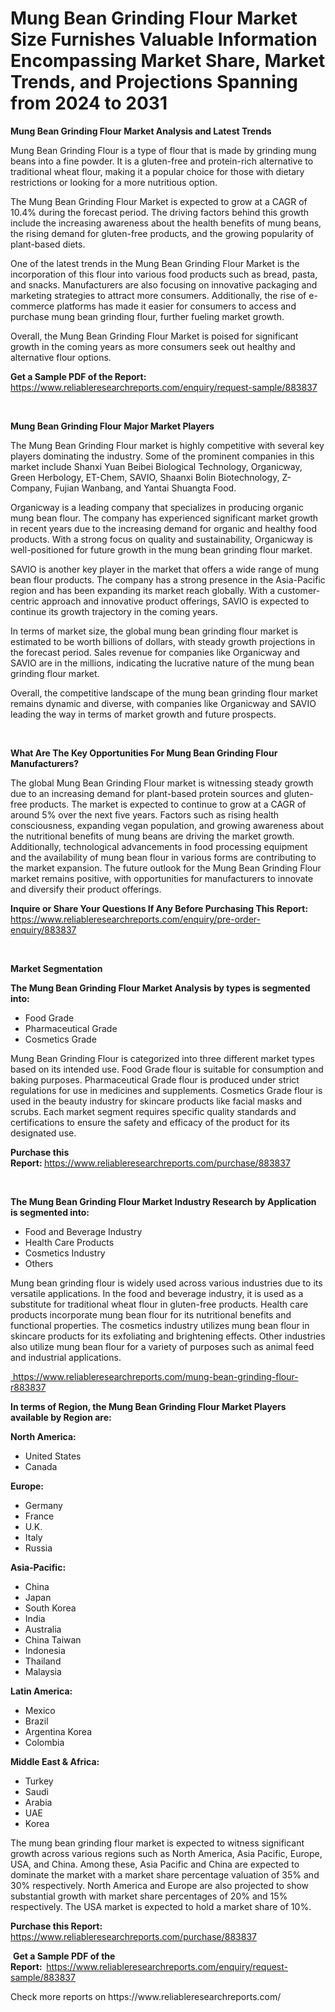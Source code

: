 <p><h1>Mung Bean Grinding Flour Market Size Furnishes Valuable Information Encompassing Market Share, Market Trends, and Projections Spanning from 2024 to 2031</h1></p><p><strong>Mung Bean Grinding Flour Market Analysis and Latest Trends</strong></p>
<p><p>Mung Bean Grinding Flour is a type of flour that is made by grinding mung beans into a fine powder. It is a gluten-free and protein-rich alternative to traditional wheat flour, making it a popular choice for those with dietary restrictions or looking for a more nutritious option.</p><p>The Mung Bean Grinding Flour Market is expected to grow at a CAGR of 10.4% during the forecast period. The driving factors behind this growth include the increasing awareness about the health benefits of mung beans, the rising demand for gluten-free products, and the growing popularity of plant-based diets.</p><p>One of the latest trends in the Mung Bean Grinding Flour Market is the incorporation of this flour into various food products such as bread, pasta, and snacks. Manufacturers are also focusing on innovative packaging and marketing strategies to attract more consumers. Additionally, the rise of e-commerce platforms has made it easier for consumers to access and purchase mung bean grinding flour, further fueling market growth.</p><p>Overall, the Mung Bean Grinding Flour Market is poised for significant growth in the coming years as more consumers seek out healthy and alternative flour options.</p></p>
<p><strong>Get a Sample PDF of the Report:&nbsp;</strong> <a href="https://www.reliableresearchreports.com/enquiry/request-sample/883837">https://www.reliableresearchreports.com/enquiry/request-sample/883837</a></p>
<p>&nbsp;</p>
<p><strong>Mung Bean Grinding Flour Major Market Players</strong></p>
<p><p>The Mung Bean Grinding Flour market is highly competitive with several key players dominating the industry. Some of the prominent companies in this market include Shanxi Yuan Beibei Biological Technology, Organicway, Green Herbology, ET-Chem, SAVIO, Shaanxi Bolin Biotechnology, Z-Company, Fujian Wanbang, and Yantai Shuangta Food.</p><p>Organicway is a leading company that specializes in producing organic mung bean flour. The company has experienced significant market growth in recent years due to the increasing demand for organic and healthy food products. With a strong focus on quality and sustainability, Organicway is well-positioned for future growth in the mung bean grinding flour market.</p><p>SAVIO is another key player in the market that offers a wide range of mung bean flour products. The company has a strong presence in the Asia-Pacific region and has been expanding its market reach globally. With a customer-centric approach and innovative product offerings, SAVIO is expected to continue its growth trajectory in the coming years.</p><p>In terms of market size, the global mung bean grinding flour market is estimated to be worth billions of dollars, with steady growth projections in the forecast period. Sales revenue for companies like Organicway and SAVIO are in the millions, indicating the lucrative nature of the mung bean grinding flour market.</p><p>Overall, the competitive landscape of the mung bean grinding flour market remains dynamic and diverse, with companies like Organicway and SAVIO leading the way in terms of market growth and future prospects.</p></p>
<p>&nbsp;</p>
<p><strong>What Are The Key Opportunities For Mung Bean Grinding Flour Manufacturers?</strong></p>
<p><p>The global Mung Bean Grinding Flour market is witnessing steady growth due to an increasing demand for plant-based protein sources and gluten-free products. The market is expected to continue to grow at a CAGR of around 5% over the next five years. Factors such as rising health consciousness, expanding vegan population, and growing awareness about the nutritional benefits of mung beans are driving the market growth. Additionally, technological advancements in food processing equipment and the availability of mung bean flour in various forms are contributing to the market expansion. The future outlook for the Mung Bean Grinding Flour market remains positive, with opportunities for manufacturers to innovate and diversify their product offerings.</p></p>
<p><strong>Inquire or Share Your Questions If Any Before Purchasing This Report:</strong> <a href="https://www.reliableresearchreports.com/enquiry/pre-order-enquiry/883837">https://www.reliableresearchreports.com/enquiry/pre-order-enquiry/883837</a></p>
<p>&nbsp;</p>
<p><strong>Market Segmentation</strong></p>
<p><strong>The Mung Bean Grinding Flour Market Analysis by types is segmented into:</strong></p>
<p><ul><li>Food Grade</li><li>Pharmaceutical Grade</li><li>Cosmetics Grade</li></ul></p>
<p><p>Mung Bean Grinding Flour is categorized into three different market types based on its intended use. Food Grade flour is suitable for consumption and baking purposes. Pharmaceutical Grade flour is produced under strict regulations for use in medicines and supplements. Cosmetics Grade flour is used in the beauty industry for skincare products like facial masks and scrubs. Each market segment requires specific quality standards and certifications to ensure the safety and efficacy of the product for its designated use.</p></p>
<p><strong>Purchase this Report:&nbsp;</strong><a href="https://www.reliableresearchreports.com/purchase/883837">https://www.reliableresearchreports.com/purchase/883837</a></p>
<p>&nbsp;</p>
<p><strong>The Mung Bean Grinding Flour Market Industry Research by Application is segmented into:</strong></p>
<p><ul><li>Food and Beverage Industry</li><li>Health Care Products</li><li>Cosmetics Industry</li><li>Others</li></ul></p>
<p><p>Mung bean grinding flour is widely used across various industries due to its versatile applications. In the food and beverage industry, it is used as a substitute for traditional wheat flour in gluten-free products. Health care products incorporate mung bean flour for its nutritional benefits and functional properties. The cosmetics industry utilizes mung bean flour in skincare products for its exfoliating and brightening effects. Other industries also utilize mung bean flour for a variety of purposes such as animal feed and industrial applications.</p></p>
<p><a href="https://www.reliableresearchreports.com/mung-bean-grinding-flour-r883837">&nbsp;https://www.reliableresearchreports.com/mung-bean-grinding-flour-r883837</a></p>
<p><strong>In terms of Region, the Mung Bean Grinding Flour Market Players available by Region are:</strong></p>
<p>
    <p> <strong> North America: </strong>
        <ul>
            <li>United States</li>
            <li>Canada</li>
        </ul>
        </p> 
    <p> <strong> Europe: </strong>
        <ul>
            <li>Germany</li>
            <li>France</li>
            <li>U.K.</li>
            <li>Italy</li>
            <li>Russia</li>
        </ul>
        </p> 
    <p> <strong> Asia-Pacific: </strong>
        <ul>
            <li>China</li>
            <li>Japan</li>
            <li>South Korea</li>
            <li>India</li>
            <li>Australia</li>
            <li>China Taiwan</li>
            <li>Indonesia</li>
            <li>Thailand</li>
            <li>Malaysia</li>
        </ul>
        </p> 
    <p> <strong> Latin America: </strong>
        <ul>
            <li>Mexico</li>
            <li>Brazil</li>
            <li>Argentina Korea</li>
            <li>Colombia</li>
        </ul>
        </p> 
    <p> <strong> Middle East & Africa: </strong>
        <ul>
            <li>Turkey</li>
            <li>Saudi</li>
            <li>Arabia</li>
            <li>UAE</li>
            <li>Korea</li>
        </ul>
    </p>
    </p>
<p><p>The mung bean grinding flour market is expected to witness significant growth across various regions such as North America, Asia Pacific, Europe, USA, and China. Among these, Asia Pacific and China are expected to dominate the market with a market share percentage valuation of 35% and 30% respectively. North America and Europe are also projected to show substantial growth with market share percentages of 20% and 15% respectively. The USA market is expected to hold a market share of 10%.</p></p>
<p><strong>Purchase this Report: </strong><a href="https://www.reliableresearchreports.com/purchase/883837">https://www.reliableresearchreports.com/purchase/883837</a></p>
<p>&nbsp;<strong>Get a Sample PDF of the Report:&nbsp;&nbsp;</strong><a href="https://www.reliableresearchreports.com/enquiry/request-sample/883837">https://www.reliableresearchreports.com/enquiry/request-sample/883837</a></p>
<p><strong></strong></p>
<p>Check more reports on https://www.reliableresearchreports.com/</p>